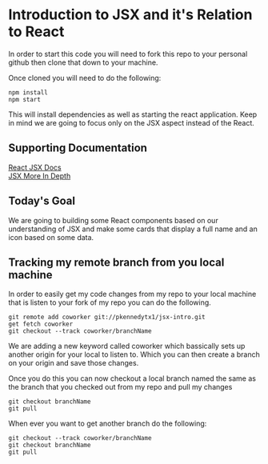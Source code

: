 # Introduction to JSX and it's Relation to React

In order to start this code you will need to fork this repo to your personal github then clone that down to your machine.

Once cloned you will need to do the following:
```
npm install
npm start
```

This will install dependencies as well as starting the react application. Keep in mind we are going to focus only on the JSX aspect instead of the React.

## Supporting Documentation
[React JSX Docs](https://reactjs.org/docs/introducing-jsx.html)\
[JSX More In Depth](https://www.reactenlightenment.com/react-jsx/5.1.html)

## Today's Goal
We are going to building some React components based on our understanding of JSX and make some cards that display a full name and an icon based on some data.

## Tracking my remote branch from you local machine
In order to easily get my code changes from my repo to your local machine that is listen to your fork of my repo you can do the following. 
```
git remote add coworker git://pkennedytx1/jsx-intro.git
get fetch coworker
git checkout --track coworker/branchName
```
We are adding a new keyword called coworker which bassically sets up another origin for your local to listen to. Which you can then create a branch on your origin and save those changes.

Once you do this you can now checkout a local branch named the same as the branch that you checked out from my repo and pull my changes
```
git checkout branchName
git pull
```
When ever you want to get another branch do the following:
```
git checkout --track coworker/branchName
git checkout branchName
git pull
```